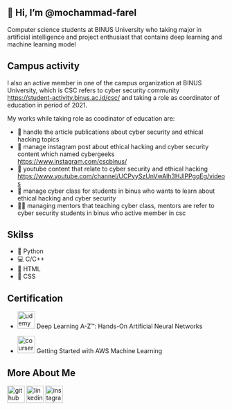 ## 👋 Hi, I’m @mochammad-farel

Computer science students at BINUS University who taking major in artificial intelligence and project enthusiast that contains deep learning and machine learning model  



## Campus activity
I also an active member in one of the campus organization at BINUS University, which is CSC refers to cyber security community https://student-activity.binus.ac.id/csc/ and taking a role as coordinator of education in period of 2021.

My works while taking role as coodinator of education are:
- 🏹 handle the article publications about cyber security and ethical hacking topics
- 📱 manage instagram post about ethical hacking and cyber security content which named cybergeeks https://www.instagram.com/cscbinus/
- 🎥 youtube content that relate to cyber security and ethical hacking https://www.youtube.com/channel/UCPyySzUnVwAlh3HJlPPgqEg/videos
- 🧩 manage cyber class for students in binus who wants to learn about ethical hacking and cyber security
- 👩‍💻 managing mentors that teaching cyber class, mentors are refer to cyber security students in binus who active member in csc



## Skilss
- 🐍 Python
- 💻 C/C++
- 📄 HTML
- 🧿 CSS


## Certification
- [<img src='https://cdn.jsdelivr.net/npm/simple-icons@3.0.1/icons/udemy.svg' alt='udemy' height='40'>](https://www.udemy.com/certificate/UC-152af2a2-547d-45a3-bdaa-c65b4e4edeec/) Deep Learning A-Z™: Hands-On Artificial Neural Networks  

- [<img src='https://cdn.jsdelivr.net/npm/simple-icons@3.0.1/icons/coursera.svg' alt='coursera' height='40'>](https://www.coursera.org/account/accomplishments/certificate/Z3TAXPMBRUC6) Getting Started with AWS Machine Learning

## More About Me
[<img src='https://cdn.jsdelivr.net/npm/simple-icons@3.0.1/icons/github.svg' alt='github' height='40'>](https://github.com/https://github.com/mochammad-farel)  [<img src='https://cdn.jsdelivr.net/npm/simple-icons@3.0.1/icons/linkedin.svg' alt='linkedin' height='40'>](https://www.linkedin.com/in/https://www.linkedin.com/in/mochammad-farel-94810b1b5//)  [<img src='https://cdn.jsdelivr.net/npm/simple-icons@3.0.1/icons/instagram.svg' alt='instagram' height='40'>](https://www.instagram.com/https://www.instagram.com/mochammadfarel//)

<!---
mochammad-farel/mochammad-farel is a ✨ special ✨ repository because its `README.md` (this file) appears on your GitHub profile.
You can click the Preview link to take a look at your changes.
--->
